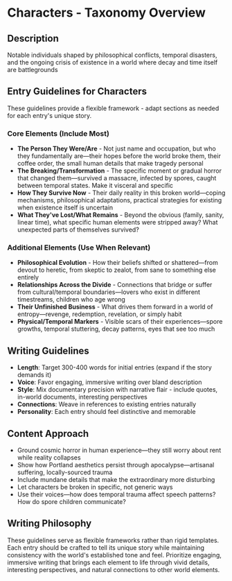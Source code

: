 # Characters - Taxonomy Overview

## Description
Notable individuals shaped by philosophical conflicts, temporal disasters, and the ongoing crisis of existence in a world where decay and time itself are battlegrounds

## Entry Guidelines for Characters
These guidelines provide a flexible framework - adapt sections as needed for each entry's unique story.

### Core Elements (Include Most)
- **The Person They Were/Are** - Not just name and occupation, but who they fundamentally are—their hopes before the world broke them, their coffee order, the small human details that make tragedy personal
- **The Breaking/Transformation** - The specific moment or gradual horror that changed them—survived a massacre, infected by spores, caught between temporal states. Make it visceral and specific
- **How They Survive Now** - Their daily reality in this broken world—coping mechanisms, philosophical adaptations, practical strategies for existing when existence itself is uncertain
- **What They've Lost/What Remains** - Beyond the obvious (family, sanity, linear time), what specific human elements were stripped away? What unexpected parts of themselves survived?

### Additional Elements (Use When Relevant)
- **Philosophical Evolution** - How their beliefs shifted or shattered—from devout to heretic, from skeptic to zealot, from sane to something else entirely
- **Relationships Across the Divide** - Connections that bridge or suffer from cultural/temporal boundaries—lovers who exist in different timestreams, children who age wrong
- **Their Unfinished Business** - What drives them forward in a world of entropy—revenge, redemption, revelation, or simply habit
- **Physical/Temporal Markers** - Visible scars of their experiences—spore growths, temporal stuttering, decay patterns, eyes that see too much

## Writing Guidelines
- **Length**: Target 300-400 words for initial entries (expand if the story demands it)
- **Voice**: Favor engaging, immersive writing over bland description
- **Style**: Mix documentary precision with narrative flair - include quotes, in-world documents, interesting perspectives
- **Connections**: Weave in references to existing entries naturally
- **Personality**: Each entry should feel distinctive and memorable

## Content Approach
- Ground cosmic horror in human experience—they still worry about rent while reality collapses
- Show how Portland aesthetics persist through apocalypse—artisanal suffering, locally-sourced trauma
- Include mundane details that make the extraordinary more disturbing
- Let characters be broken in specific, not generic ways
- Use their voices—how does temporal trauma affect speech patterns? How do spore children communicate?

## Writing Philosophy
These guidelines serve as flexible frameworks rather than rigid templates. Each entry should be crafted to tell its unique story while maintaining consistency with the world's established tone and feel. Prioritize engaging, immersive writing that brings each element to life through vivid details, interesting perspectives, and natural connections to other world elements.
